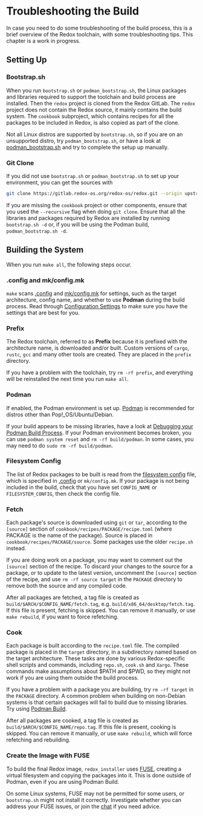 # Troubleshooting the Build

In case you need to do some troubleshooting of the build process, this is a brief overview of the Redox toolchain, with some troubleshooting tips. This chapter is a work in progress.

## Setting Up

### Bootstrap.sh

When you run `bootstrap.sh` or `podman_bootstrap.sh`, the Linux packages and libraries required to support the toolchain and build process are installed. Then the `redox` project is cloned from the Redox GitLab. The `redox` project does not contain the Redox source, it mainly contains the build system. The `cookbook` subproject, which contains recipes for all the packages to be included in Redox, is also copied as part of the clone.

Not all Linux distros are supported by `bootstrap.sh`, so if you are on an unsupported distro, try `podman_bootstrap.sh`, or have a look at [podman_bootstrap.sh](https://gitlab.redox-os.org/redox-os/redox/-/blob/master/podman_bootstrap.sh) and try to complete the setup up manually.

### Git Clone

If you did not use `bootstrap.sh` or `podman_bootstrap.sh` to set up your environment, you can get the sources with
```sh
git clone https://gitlab.redox-os.org/redox-os/redox.git --origin upstream --recursive
```

If you are missing the `cookbook` project or other components, ensure that you used the `--recursive` flag when doing `git clone`. Ensure that all the libraries and packages required by Redox are installed by running `bootstrap.sh -d` or, if you will be using the Podman build, `podman_bootstrap.sh -d`.

## Building the System

When you run `make all`, the following steps occur.

### .config and mk/config.mk

`make` scans [.config](./ch02-07-configuration-settings.md#config) and [mk/config.mk](./ch02-07-configuration-settings.md#mkconfigmk) for settings, such as the target architecture, config name, and whether to use **Podman** during the build process. Read through [Configuration Settings](./ch02-07-configuration-settings.md) to make sure you have the settings that are best for you.

### Prefix

The Redox toolchain, referred to as **Prefix** because it is prefixed with the architecture name, is downloaded and/or built. Custom versions of `cargo`, `rustc`, `gcc` and many other tools are created. They are placed in the `prefix` directory. 

If you have a problem with the toolchain, try `rm -rf prefix`, and everything will be reinstalled the next time you run `make all`.

### Podman

If enabled, the Podman environment is set up. [Podman](./ch02-06-podman-build.md) is recommended for distros other than Pop!_OS/Ubuntu/Debian.

If your build appears to be missing libraries, have a look at [Debugging your Podman Build Process](./ch02-06-podman-build.md#debugging-your-build-process).
If your Podman environment becomes broken, you can use `podman system reset` and `rm -rf build/podman`. In some cases, you may need to do `sudo rm -rf build/podman`.

### Filesystem Config

The list of Redox packages to be built is read from the [filesystem config](./ch02-07-configuration-settings.md#filesystem-config) file, which is specified in [.config](./ch02-07-configuration-settings.md#config) or `mk/config.mk`. If your package is not being included in the build, check that you have set `CONFIG_NAME` or `FILESYSTEM_CONFIG`, then check the config file.

### Fetch

Each package's source is downloaded using `git` or `tar`, according to the `[source]` section of `cookbook/recipes/PACKAGE/recipe.toml` (where PACKAGE is the name of the package). Source is placed in `cookbook/recipes/PACKAGE/source`. Some packages use the older `recipe.sh` instead. 

If you are doing work on a package, you may want to comment out the `[source]` section of the recipe. To discard your changes to the source for a package, or to update to the latest version, uncomment the `[source]` section of the recipe, and use `rm -rf source target` in the `PACKAGE` directory to remove both the source and any compiled code.

After all packages are fetched, a tag file is created as `build/$ARCH/$CONFIG_NAME/fetch.tag`, e.g. `build/x86_64/desktop/fetch.tag`. If this file is present, fetching is skipped. You can remove it manually, or use `make rebuild`, if you want to force refetching.

### Cook

Each package is built according to the `recipe.toml` file. The compiled package is placed in the `target` directory, in a subdirectory named based on the target architecture. These tasks are done by various Redox-specific shell scripts and commands, including `repo.sh`, `cook.sh` and `Xargo`. These commands make assumptions about $PATH and $PWD, so they might not work if you are using them outside the build process.

If you have a problem with a package you are building, try `rm -rf target` in the `PACKAGE` directory. A common problem when building on non-Debian systems is that certain packages will fail to build due to missing libraries. Try using [Podman Build](./ch02-06-podman-build.md).

After all packages are cooked, a tag file is created as `build/$ARCH/$CONFIG_NAME/repo.tag`. If this file is present, cooking is skipped. You can remove it manually, or use `make rebuild`, which will force refetching and rebuilding.

### Create the Image with FUSE

To build the final Redox image, `redox_installer` uses [FUSE](https://github.com/libfuse/libfuse), creating a virtual filesystem and copying the packages into it. This is done outside of Podman, even if you are using Podman Build.

On some Linux systems, FUSE may not be permitted for some users, or `bootstrap.sh` might not install it correctly. Investigate whether you can address your FUSE issues, or join the [chat](./ch13-01-chat.md) if you need advice.

